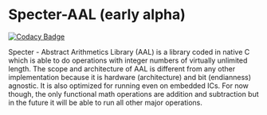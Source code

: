 # Specter-AAL (early alpha)

[![Codacy Badge](https://app.codacy.com/project/badge/Grade/889562a17e174c438fd56d35780822b0)](https://app.codacy.com/gh/g0d/Specter-AAL/dashboard)

Specter - Abstract Arithmetics Library (AAL) is a library coded in native C which is able to do operations with integer numbers of virtually unlimited length. The scope and architecture of AAL is different from any other implementation because it is hardware (architecture) and bit (endianness) agnostic. It is also optimized for running even on embedded ICs.
For now though, the only functional math operations are addition and subtraction but in the future it will be able to run all other major operations.
